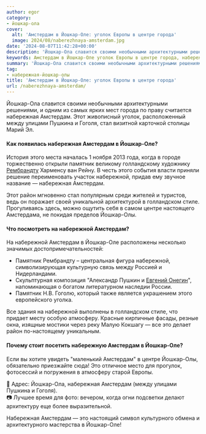 ```yaml
---
author: egor
category:
- йошкар-ола
cover:
  alt: 'Амстердам в Йошкар-Оле: уголок Европы в центре города'
  image: 2024/08/naberezhnaya-amsterdam.jpg
date: '2024-08-07T11:42:28+00:00'
description: 'Йошкар-Ола славится своими необычными архитектурными решениями, и одним из самых ярких мест города по праву считается набережная Амстердам. Этот...'
keywords: Амстердам в Йошкар-Оле уголок Европы в центре города, набережная-йошкар-олы, амстердам, йошкар, набережная, набережной, оле, памятник, это, ола, улицами, пушкина, гоголя, стал, рембрандту, район, голландском
summary: 'Йошкар-Ола славится своими необычными архитектурными решениями, и одним из самых ярких мест города по праву считается набережная Амстердам. Этот...'
tag:
- набережная-йошкар-олы
title: 'Амстердам в Йошкар-Оле: уголок Европы в центре города'
url: /naberezhnaya-amsterdam/
---
```


Йошкар-Ола славится своими необычными архитектурными решениями, и одним из самых ярких мест города по праву считается набережная Амстердам. Этот живописный уголок, расположенный между улицами Пушкина и Гоголя, стал визитной карточкой столицы Марий Эл.

#### Как появилась набережная Амстердам в Йошкар-Оле?

История этого места началась 1 ноября 2013 года, когда в городе торжественно открыли памятник великому голландскому художнику [Рембрандту](/rembrandt/) Харменсу ван Рейну. В честь этого события власти приняли решение переименовать участок набережной, придав ему звучное название — набережная Амстердам.

Этот район мгновенно стал популярным среди жителей и туристов, ведь он поражает своей уникальной архитектурой в голландском стиле. Прогуливаясь здесь, можно ощутить себя в самом центре настоящего Амстердама, не покидая пределов Йошкар-Олы.

#### Что посмотреть на набережной Амстердам?

На набережной Амстердам в Йошкар-Оле расположены несколько значимых достопримечательностей:

- Памятник Рембрандту – центральная фигура набережной, символизирующая культурную связь между Россией и Нидерландами.
- Скульптурная композиция "Александр Пушкин и [Евгений Онегин](/pushkin-i-onegin/)", напоминающая о богатом литературном наследии России.
- Памятник Н.В. Гоголю, который также является украшением этого европейского уголка.

Все здания на набережной выполнены в голландском стиле, что придает месту особую атмосферу. Красные кирпичные фасады, резные окна, изящные мостики через реку Малую Кокшагу — все это делает район по-настоящему уникальным.

#### Почему стоит посетить набережную Амстердам в Йошкар-Оле?

Если вы хотите увидеть "маленький Амстердам" в центре Йошкар-Олы, обязательно приезжайте сюда! Это отличное место для прогулок, фотосессий и погружения в атмосферу старой Европы.

📍 Адрес: Йошкар-Ола, набережная Амстердам (между улицами Пушкина и Гоголя).  
📷 Лучшее время для фото: вечером, когда огни подсветки делают архитектуру еще более выразительной.

Набережная Амстердам — это настоящий символ культурного обмена и архитектурного мастерства в Йошкар-Оле!
